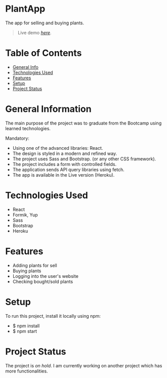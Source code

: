 # PlantApp
The app for selling and buying plants.
> Live demo [_here_](https://www.google.com/url?q=https://young-eyrie-50128.herokuapp.com/&sa=D&source=editors&ust=1621372302098000&usg=AOvVaw2Alhq1hWQ-U63AUaIa1k2D). 

# Table of Contents
* [General Info](#general-information)
* [Technologies Used](#technologies-used)
* [Features](#features)
* [Setup](#setup)
* [Project Status](#project-status)

# General Information
The main purpose of the project was to graduate from the Bootcamp using learned technologies. 

Mandatory: 
- Using one of the advanced libraries: React.
- The design is styled in a modern and refined way.
- The project uses Sass and Bootstrap. (or any other CSS framework).
- The project includes a form with controlled fields.
- The application sends API query libraries using fetch.
- The app is available in the Live version (Heroku).

# Technologies Used
- React
- Formik, Yup
- Sass
- Bootstrap
- Heroku 

# Features
- Adding plants for sell
- Buying plants
- Logging into the user's website
- Checking bought/sold plants

# Setup
To run this project, install it locally using npm: 

- $ npm install
- $ npm start

# Project Status
The project is _on hold_. 
I am currently working on another project which has more functionalities.
